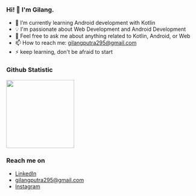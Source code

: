 ### Hi! 👋 I'm Gilang.

- 🔭 I’m currently learning Android development with Kotlin
- 💡 I'm passionate about Web Development and Android Development
- 💬 Feel free to ask me about anything related to Kotlin, Android, or Web
- 📫 How to reach me: gilangputra295@gmail.com
- ⚡ keep learning, don't be afraid to start


### Github Statistic
<p align="left">
<a href="https://github.com/Gilangg13">
  <img height="180em" src="https://github-readme-stats-eight-theta.vercel.app/api?username=Gilangg13&show_icons=true&theme=algolia&include_all_commits=true&count_private=true"/>
</a>
</p>

### Reach me on
- <a href="https://www.linkedin.com/in/gilang-gumelar-96b35621a/">LinkedIn</a>
- gilangputra295@gmail.com
- <a href="https://instagram.com/ggilang13">Instagram</a>
